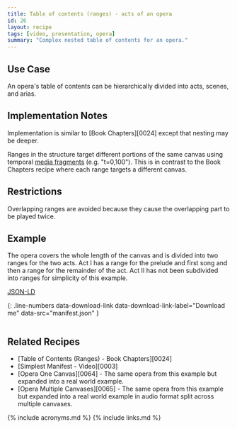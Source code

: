 ```yaml
---
title: Table of contents (ranges) - acts of an opera
id: 26
layout: recipe
tags: [video, presentation, opera]
summary: "Complex nested table of contents for an opera."
---
```



## Use Case

An opera's table of contents can be hierarchically divided into acts, scenes, and arias.

## Implementation Notes

Implementation is similar to [Book Chapters][0024] except that nesting may be deeper.

Ranges in the structure target different portions of the same canvas using temporal [media fragments](https://www.w3.org/TR/media-frags/#naming-time) (e.g. "t=0,100").  This is in contrast to the Book Chapters recipe where each range targets a different canvas.

## Restrictions

Overlapping ranges are avoided because they cause the overlapping part to be played twice.

## Example

The opera covers the whole length of the canvas and is divided into two ranges for the two acts.  Act I has a range for the prelude and first song and then a range for the remainder of the act.  Act II has not been subdivided into ranges for simplicity of this example.

[JSON-LD](manifest.json)

{: .line-numbers data-download-link data-download-link-label="Download me" data-src="manifest.json" }
```json
```

## Related Recipes

* [Table of Contents (Ranges) - Book Chapters][0024]
* [Simplest Manifest - Video][0003]
* [Opera One Canvas][0064] - The same opera from this example but expanded into a real world example.
* [Opera Multiple Canvases][0065] - The same opera from this example but expanded into a real world example in audio format split across multiple canvases.


{% include acronyms.md %}
{% include links.md %}

